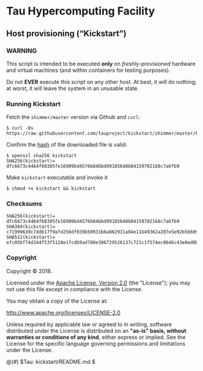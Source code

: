 # Tau Hypercomputing Facility
## Host provisioning (“Kickstart”)

### WARNING

This script is intended to be executed **only** on _freshly-provisioned_ 
hardware and virtual machines (and within containers for testing purposes).

Do not **EVER** execute this script on any other host. At best, it will do
nothing; at worst, it will leave the system in an unusable state.

### Running Kickstart

Fetch  the `shimmer/master` version via Github and `curl`:
```
$ curl -Os https://raw.githubusercontent.com/tauproject/kickstart/shimmer/master/kickstart
```

Confirm the [hash](#checksums) of the downloaded file is valid:

```
$ openssl sha256 kickstart
SHA256(kickstart)= dfc6673c4464f60305fe16909bd4576b84bbd99105648b04159702168c7a6fb9
```

Make `kickstart` executable and invoke it
```
$ chmod +x kickstart && kickstart
```

### Checksums

```
SHA256(kickstart)= dfc6673c4464f60305fe16909bd4576b84bbd99105648b04159702168c7a6fb9
SHA384(kickstart)= c71999639c7ddb17f9afd256df039b50931b6a862911a04e11b49362a207e5e92b5b60996b96bceceac22fdd598ab34e
SHA512(kickstart)= efc05bf74d344f53f5128e1fcdb9ad788e306729526137c721c1f574ec0646c43e0ed0bca0dfa86f4542d25dee5379707afdabccf29c5360052204dc1d9490c1
```

### Copyright

Copyright © 2018.

Licensed under the [Apache License, Version 2.0](https://www.apache.org/licenses/LICENSE-2.0) (the "License"); you may not use
this file except in compliance with the License.

You may obtain a copy of the License at:

http://www.apache.org/licenses/LICENSE-2.0

Unless required by applicable law or agreed to in writing, software distributed
under the License is distributed on an **"as-is" basis, without warranties or
conditions of any kind**, either express or implied.  See the License for the 
specific language governing permissions and limitations under the License.



@(#) $Tau: kickstart/README.md $
